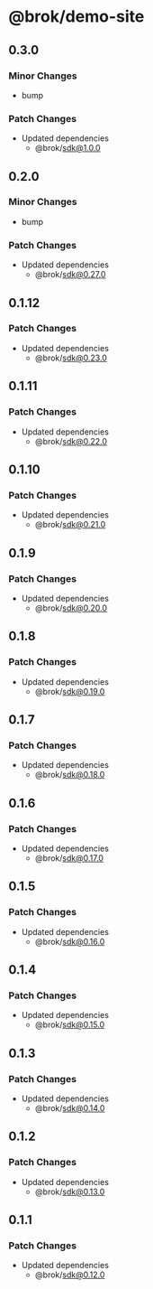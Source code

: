 # @brok/demo-site

## 0.3.0

### Minor Changes

- bump

### Patch Changes

- Updated dependencies
  - @brok/sdk@1.0.0

## 0.2.0

### Minor Changes

- bump

### Patch Changes

- Updated dependencies
  - @brok/sdk@0.27.0

## 0.1.12

### Patch Changes

- Updated dependencies
  - @brok/sdk@0.23.0

## 0.1.11

### Patch Changes

- Updated dependencies
  - @brok/sdk@0.22.0

## 0.1.10

### Patch Changes

- Updated dependencies
  - @brok/sdk@0.21.0

## 0.1.9

### Patch Changes

- Updated dependencies
  - @brok/sdk@0.20.0

## 0.1.8

### Patch Changes

- Updated dependencies
  - @brok/sdk@0.19.0

## 0.1.7

### Patch Changes

- Updated dependencies
  - @brok/sdk@0.18.0

## 0.1.6

### Patch Changes

- Updated dependencies
  - @brok/sdk@0.17.0

## 0.1.5

### Patch Changes

- Updated dependencies
  - @brok/sdk@0.16.0

## 0.1.4

### Patch Changes

- Updated dependencies
  - @brok/sdk@0.15.0

## 0.1.3

### Patch Changes

- Updated dependencies
  - @brok/sdk@0.14.0

## 0.1.2

### Patch Changes

- Updated dependencies
  - @brok/sdk@0.13.0

## 0.1.1

### Patch Changes

- Updated dependencies
  - @brok/sdk@0.12.0
